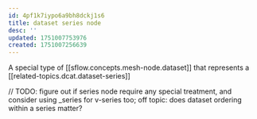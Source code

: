 ```yaml
---
id: 4pf1k7iypo6a9bh8dckj1s6
title: dataset series node
desc: ''
updated: 1751007753976
created: 1751007256639
---
```


A special type of [[sflow.concepts.mesh-node.dataset]] that represents a [[related-topics.dcat.dataset-series]]

// TODO: figure out if series node require any special treatment, and consider using _series for v-series too; off topic: does dataset ordering within a series matter?